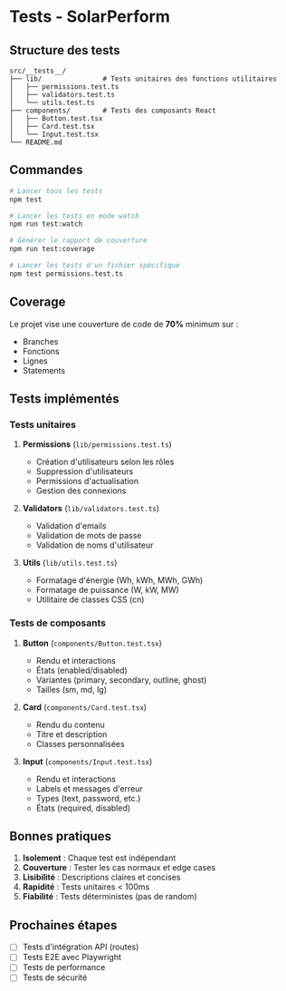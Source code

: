 # Tests - SolarPerform

## Structure des tests

```
src/__tests__/
├── lib/               # Tests unitaires des fonctions utilitaires
│   ├── permissions.test.ts
│   ├── validators.test.ts
│   └── utils.test.ts
├── components/        # Tests des composants React
│   ├── Button.test.tsx
│   ├── Card.test.tsx
│   └── Input.test.tsx
└── README.md
```

## Commandes

```bash
# Lancer tous les tests
npm test

# Lancer les tests en mode watch
npm run test:watch

# Générer le rapport de couverture
npm run test:coverage

# Lancer les tests d'un fichier spécifique
npm test permissions.test.ts
```

## Coverage

Le projet vise une couverture de code de **70%** minimum sur :

- Branches
- Fonctions
- Lignes
- Statements

## Tests implémentés

### Tests unitaires

1. **Permissions** (`lib/permissions.test.ts`)

   - Création d'utilisateurs selon les rôles
   - Suppression d'utilisateurs
   - Permissions d'actualisation
   - Gestion des connexions

2. **Validators** (`lib/validators.test.ts`)

   - Validation d'emails
   - Validation de mots de passe
   - Validation de noms d'utilisateur

3. **Utils** (`lib/utils.test.ts`)
   - Formatage d'énergie (Wh, kWh, MWh, GWh)
   - Formatage de puissance (W, kW, MW)
   - Utilitaire de classes CSS (cn)

### Tests de composants

1. **Button** (`components/Button.test.tsx`)

   - Rendu et interactions
   - États (enabled/disabled)
   - Variantes (primary, secondary, outline, ghost)
   - Tailles (sm, md, lg)

2. **Card** (`components/Card.test.tsx`)

   - Rendu du contenu
   - Titre et description
   - Classes personnalisées

3. **Input** (`components/Input.test.tsx`)
   - Rendu et interactions
   - Labels et messages d'erreur
   - Types (text, password, etc.)
   - États (required, disabled)

## Bonnes pratiques

1. **Isolement** : Chaque test est indépendant
2. **Couverture** : Tester les cas normaux et edge cases
3. **Lisibilité** : Descriptions claires et concises
4. **Rapidité** : Tests unitaires < 100ms
5. **Fiabilité** : Tests déterministes (pas de random)

## Prochaines étapes

- [ ] Tests d'intégration API (routes)
- [ ] Tests E2E avec Playwright
- [ ] Tests de performance
- [ ] Tests de sécurité

